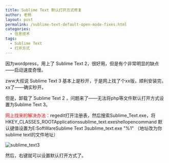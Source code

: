 ```yaml
---
title: Sublime Text 默认打开方式修复
author: 老杨
layout: post
permalink: /sublime-text-default-open-mode-fixes.html
categories:
  - 信息技术
tags:
  - Sublime Text
  - 打开方式
---
```

因为wordpress，用上了 Sublime Text 2，很好用，但是有个非常明显的缺点——启动速度奇慢。



zww大叔说 Sublime Text 3 基本上是秒开，于是网上找了个xx版，顺利安装完，xx了——确实秒开。

但是，卸载了 Sublime Text 2 ，问题来了——无法将php等文件默认打开方式设置为Sublime Text 3。

<span style="color: #ff0000;">网上找来的解决办法：</span>regedit打开注册表，然后搜索Sublime\_Text.exe，将 HKEY\_CLASSES\_ROOTApplicationssublime\_text.exeshellopencommand 默认键值设置为E:SoftWareSublime Text 3sublime_text.exe "%1" （地址改为你sublime text的文件地址）

![sublime_text3][1]

然后，右键就可以设置默认打开方式了。

 [1]: http://cyhour.com/wp-content/uploads/2013/11/sublime_text3.jpg